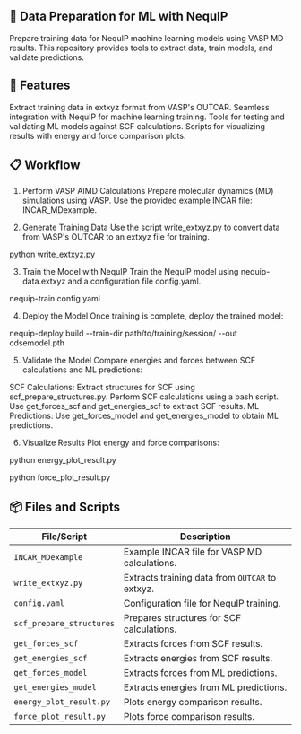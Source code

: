 🚀 Data Preparation for ML with NequIP
---------------------------------------
Prepare training data for NequIP machine learning models using VASP MD results. This repository provides tools to extract data, train models, and validate predictions.

🌟 Features
---------------------------------------
Extract training data in extxyz format from VASP's OUTCAR.
Seamless integration with NequIP for machine learning training.
Tools for testing and validating ML models against SCF calculations.
Scripts for visualizing results with energy and force comparison plots.

📋 Workflow
---------------------------------------
1. Perform VASP AIMD Calculations
Prepare molecular dynamics (MD) simulations using VASP. Use the provided example INCAR file: INCAR_MDexample.

2. Generate Training Data
Use the script write_extxyz.py to convert data from VASP's OUTCAR to an extxyz file for training.

python write_extxyz.py 

3. Train the Model with NequIP
Train the NequIP model using nequip-data.extxyz and a configuration file config.yaml.

nequip-train config.yaml

4. Deploy the Model
Once training is complete, deploy the trained model:

nequip-deploy build --train-dir path/to/training/session/ --out cdsemodel.pth

5. Validate the Model
Compare energies and forces between SCF calculations and ML predictions:

SCF Calculations:
Extract structures for SCF using scf_prepare_structures.py.
Perform SCF calculations using a bash script.
Use get_forces_scf and get_energies_scf to extract SCF results.
ML Predictions:
Use get_forces_model and get_energies_model to obtain ML predictions.

6. Visualize Results
Plot energy and force comparisons:

python energy_plot_result.py

python force_plot_result.py

📦 Files and Scripts
----------------------------

| **File/Script**          | **Description**                                    |
|---------------------------|----------------------------------------------------|
| `INCAR_MDexample`         | Example INCAR file for VASP MD calculations.       |
| `write_extxyz.py`         | Extracts training data from `OUTCAR` to extxyz.    |
| `config.yaml`             | Configuration file for NequIP training.           |
| `scf_prepare_structures`  | Prepares structures for SCF calculations.         |
| `get_forces_scf`          | Extracts forces from SCF results.                 |
| `get_energies_scf`        | Extracts energies from SCF results.               |
| `get_forces_model`        | Extracts forces from ML predictions.              |
| `get_energies_model`      | Extracts energies from ML predictions.            |
| `energy_plot_result.py`   | Plots energy comparison results.                  |
| `force_plot_result.py`    | Plots force comparison results.                   |


